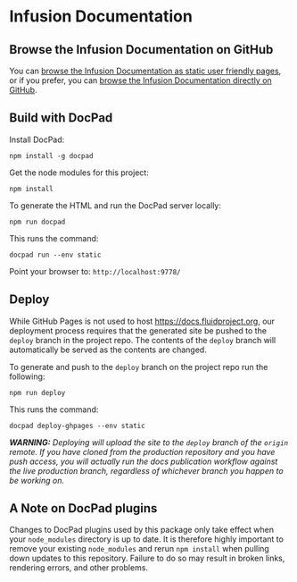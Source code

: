 # Infusion Documentation

## Browse the Infusion Documentation on GitHub

You can [browse the Infusion Documentation as static user friendly pages](http://docs.fluidproject.org/infusion/), or if you prefer, you can [browse the Infusion Documentation directly on GitHub](src/documents).

## Build with DocPad

Install DocPad:

```shell
npm install -g docpad
```

Get the node modules for this project:

```shell
npm install
```

To generate the HTML and run the DocPad server locally:

```shell
npm run docpad
```

This runs the command:

```shell
docpad run --env static
```

Point your browser to: `http://localhost:9778/`

## Deploy

While GitHub Pages is not used to host https://docs.fluidproject.org, our deployment process requires that the generated site be pushed to the `deploy` branch in the project repo. The contents of the `deploy` branch will automatically be served as the contents are changed.

To generate and push to the `deploy` branch on the project repo run the following:

```shell
npm run deploy
```

This runs the command:

```shell
docpad deploy-ghpages --env static
```

_**WARNING:** Deploying will upload the site to the `deploy` branch of the `origin` remote. If you have cloned
from the production repository and you have push access, you will actually run the docs publication
workflow against the live production branch, regardless of whichever branch you happen to be working on._

## A Note on DocPad plugins

Changes to DocPad plugins used by this package only take effect when your `node_modules` directory is up to date.  It is
therefore highly important to remove your existing `node_modules` and rerun `npm install` when pulling down updates to
this repository.  Failure to do so may result in broken links, rendering errors, and other problems.
